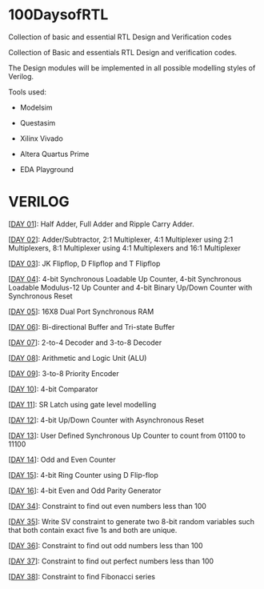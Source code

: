 # 100DaysofRTL
Collection of basic and essential RTL Design and Verification codes

Collection of Basic and essentials RTL Design and verification codes.

The Design modules will be implemented in all possible modelling styles of Verilog.

Tools used:

  - Modelsim 
  
  - Questasim 
  
  - Xilinx Vivado 
  
  - Altera Quartus Prime 
  
  - EDA Playground

# VERILOG

[[DAY 01](https://github.com/c0dE3P/100DaysofRTL/tree/main/DAY%2001)]: Half Adder, Full Adder and Ripple Carry Adder.

[[DAY 02](https://github.com/c0dE3P/100DaysofRTL/tree/main/DAY%2002)]: Adder/Subtractor, 2:1 Multiplexer, 4:1 Multiplexer using 2:1 Multiplexers, 8:1 Multiplexer using 4:1 Multiplexers and 16:1 Multiplexer

[[DAY 03](https://github.com/c0dE3P/100DaysofRTL/tree/main/DAY%2003)]: JK Flipflop, D Flipflop and T Flipflop

[[DAY 04](https://github.com/c0dE3P/100DaysofRTL/tree/main/DAY%2004)]: 4-bit Synchronous Loadable Up Counter, 4-bit Synchronous Loadable Modulus-12 Up Counter and 4-bit Binary Up/Down Counter with Synchronous Reset

[[DAY 05](https://github.com/c0dE3P/100DaysofRTL/tree/main/DAY%2005)]: 16X8 Dual Port Synchronous RAM

[[DAY 06](https://github.com/c0dE3P/100DaysofRTL/tree/main/DAY%2006)]: Bi-directional Buffer and Tri-state Buffer

[[DAY 07](https://github.com/c0dE3P/100DaysofRTL/tree/main/DAY%2007)]: 2-to-4 Decoder and 3-to-8 Decoder

[[DAY 08](https://github.com/c0dE3P/100DaysofRTL/tree/main/DAY%2008)]: Arithmetic and Logic Unit (ALU)

[[DAY 09](https://github.com/c0dE3P/100DaysofRTL/tree/main/DAY%2009)]: 3-to-8 Priority Encoder

[[DAY 10](https://github.com/c0dE3P/100DaysofRTL/tree/main/DAY%2010)]: 4-bit Comparator

[[DAY 11](https://github.com/c0dE3P/100DaysofRTL/tree/main/DAY%2011)]: SR Latch using gate level modelling

[[DAY 12](https://github.com/c0dE3P/100DaysofRTL/tree/main/DAY%2012)]: 4-bit Up/Down Counter with Asynchronous Reset

[[DAY 13](https://github.com/c0dE3P/100DaysofRTL/tree/main/DAY%2013)]: User Defined Synchronous Up Counter to count from 01100 to 11100

[[DAY 14](https://github.com/c0dE3P/100DaysofRTL/tree/main/DAY%2014)]: Odd and Even Counter

[[DAY 15](https://github.com/c0dE3P/100DaysofRTL/tree/main/DAY%2015)]: 4-bit Ring Counter using D Flip-flop

[[DAY 16](https://github.com/c0dE3P/100DaysofRTL/tree/main/DAY%2016)]: 4-bit Even and Odd Parity Generator

[[DAY 34](https://github.com/c0dE3P/100DaysofRTL/tree/main/DAY%2034)]: Constraint to find out even numbers less than 100

[[DAY 35](https://github.com/c0dE3P/100DaysofRTL/tree/main/DAY%2035)]: Write SV constraint to generate two 8-bit random variables such that both contain exact five 1s and both are unique.

[[DAY 36](https://github.com/c0dE3P/100DaysofRTL/tree/main/DAY%2036)]: Constraint to find out odd numbers less than 100

[[DAY 37](https://github.com/c0dE3P/100DaysofRTL/tree/main/DAY%2037)]: Constraint to find out perfect numbers less than 100

[[DAY 38](https://github.com/c0dE3P/100DaysofRTL/tree/main/DAY%2038)]: Constraint to find Fibonacci series

